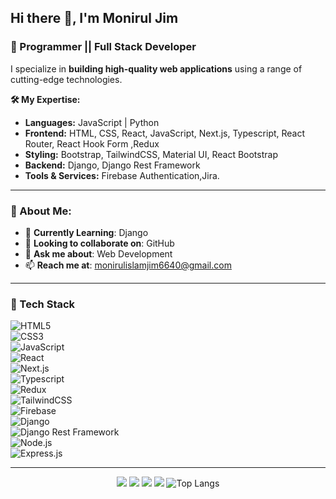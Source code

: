 ## Hi there 👋, I'm **Monirul Jim**  
### 🚀 Programmer || Full Stack Developer

I specialize in **building high-quality web applications** using a range of cutting-edge technologies.

**🛠️ My Expertise:**  
- **Languages:** JavaScript | Python  
- **Frontend:** HTML, CSS, React, JavaScript, Next.js, Typescript, React Router, React Hook Form ,Redux
- **Styling:** Bootstrap, TailwindCSS, Material UI, React Bootstrap  
- **Backend:** Django, Django Rest Framework  
- **Tools & Services:** Firebase Authentication,Jira.

---

### 🌟 About Me:  
- 🌱 **Currently Learning**: Django  
- 👯 **Looking to collaborate on**: GitHub  
- 💬 **Ask me about**: Web Development  
- 📫 **Reach me at**: monirulislamjim6640@gmail.com
---

### 🧰 Tech Stack  
![HTML5](https://img.shields.io/badge/html5-%23E34F26.svg?style=for-the-badge&logo=html5&logoColor=white)  
![CSS3](https://img.shields.io/badge/css3-%231572B6.svg?style=for-the-badge&logo=css3&logoColor=white)  
![JavaScript](https://img.shields.io/badge/javascript-%23323330.svg?style=for-the-badge&logo=javascript&logoColor=%23F7DF1E)  
![React](https://img.shields.io/badge/react-%2320232a.svg?style=for-the-badge&logo=react&logoColor=%2361DAFB)  
![Next.js](https://img.shields.io/badge/next.js-%23000000.svg?style=for-the-badge&logo=nextdotjs&logoColor=white)  
![Typescript](https://img.shields.io/badge/typescript-%23007ACC.svg?style=for-the-badge&logo=typescript&logoColor=white)  
![Redux](https://img.shields.io/badge/redux-%23764ABC.svg?style=for-the-badge&logo=redux&logoColor=white)  
![TailwindCSS](https://img.shields.io/badge/tailwindcss-%2338B2AC.svg?style=for-the-badge&logo=tailwind-css&logoColor=white)  
![Firebase](https://img.shields.io/badge/firebase-%23039BE5.svg?style=for-the-badge&logo=firebase)  
![Django](https://img.shields.io/badge/django-%23092E20.svg?style=for-the-badge&logo=django&logoColor=white)  
![Django Rest Framework](https://img.shields.io/badge/django%20rest%20framework-%23092E20.svg?style=for-the-badge&logo=django&logoColor=white)  
![Node.js](https://img.shields.io/badge/node.js-%2343853D.svg?style=for-the-badge&logo=node.js&logoColor=white)  
![Express.js](https://img.shields.io/badge/express.js-%23404d59.svg?style=for-the-badge&logo=express&logoColor=%2361DAFB)  

----------------
<div align="center">

![](https://github-profile-summary-cards.vercel.app/api/cards/profile-details?username=Monirul-Jim&theme=dracula) 
![](https://github-profile-summary-cards.vercel.app/api/cards/repos-per-language?username=Monirul-Jim&theme=dracula) 
![](https://github-profile-summary-cards.vercel.app/api/cards/most-commit-language?username=Monirul-Jim&theme=dracula)
![](https://github-profile-summary-cards.vercel.app/api/cards/stats?username=Monirul-Jim&theme=dracula) 
![Top Langs](https://github-readme-stats.vercel.app/api/top-langs/?username=Monirul-Jim&layout=compact&theme=dracula)

</div>
